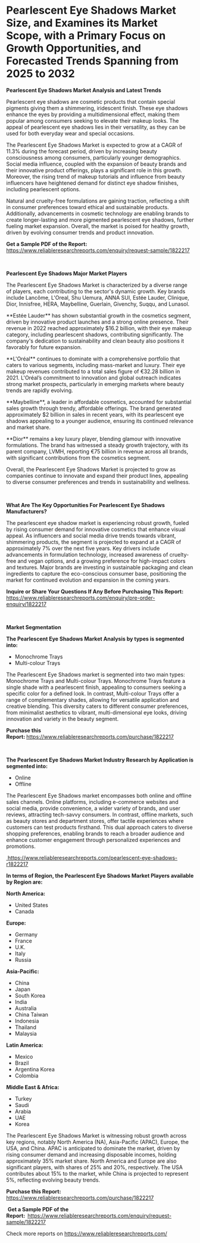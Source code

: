 <p><h1>Pearlescent Eye Shadows Market Size, and Examines its Market Scope, with a Primary Focus on Growth Opportunities, and Forecasted Trends Spanning from 2025 to 2032</h1></p><p><strong>Pearlescent Eye Shadows Market Analysis and Latest Trends</strong></p>
<p><p>Pearlescent eye shadows are cosmetic products that contain special pigments giving them a shimmering, iridescent finish. These eye shadows enhance the eyes by providing a multidimensional effect, making them popular among consumers seeking to elevate their makeup looks. The appeal of pearlescent eye shadows lies in their versatility, as they can be used for both everyday wear and special occasions.</p><p>The Pearlescent Eye Shadows Market is expected to grow at a CAGR of 11.3% during the forecast period, driven by increasing beauty consciousness among consumers, particularly younger demographics. Social media influence, coupled with the expansion of beauty brands and their innovative product offerings, plays a significant role in this growth. Moreover, the rising trend of makeup tutorials and influence from beauty influencers have heightened demand for distinct eye shadow finishes, including pearlescent options.</p><p>Natural and cruelty-free formulations are gaining traction, reflecting a shift in consumer preferences toward ethical and sustainable products. Additionally, advancements in cosmetic technology are enabling brands to create longer-lasting and more pigmented pearlescent eye shadows, further fueling market expansion. Overall, the market is poised for healthy growth, driven by evolving consumer trends and product innovation.</p></p>
<p><strong>Get a Sample PDF of the Report:&nbsp;</strong> <a href="https://www.reliableresearchreports.com/enquiry/request-sample/1822217?utm_campaign=2203&utm_medium=2&utm_source=Github&utm_content=ia&utm_term=09022025&utm_id=pearlescent-eye-shadows">https://www.reliableresearchreports.com/enquiry/request-sample/1822217</a></p>
<p>&nbsp;</p>
<p><strong>Pearlescent Eye Shadows Major Market Players</strong></p>
<p><p>The Pearlescent Eye Shadows Market is characterized by a diverse range of players, each contributing to the sector's dynamic growth. Key brands include Lancôme, L'Oreal, Shu Uemura, ANNA SUI, Estée Lauder, Clinique, Dior, Innisfree, HERA, Maybelline, Guerlain, Givenchy, Suqqu, and Lunasol.</p><p>**Estée Lauder** has shown substantial growth in the cosmetics segment, driven by innovative product launches and a strong online presence. Their revenue in 2022 reached approximately $16.2 billion, with their eye makeup category, including pearlescent shadows, contributing significantly. The company's dedication to sustainability and clean beauty also positions it favorably for future expansion.</p><p>**L'Oréal** continues to dominate with a comprehensive portfolio that caters to various segments, including mass-market and luxury. Their eye makeup revenues contributed to a total sales figure of €32.28 billion in 2021. L'Oréal’s commitment to innovation and global outreach indicates strong market prospects, particularly in emerging markets where beauty trends are rapidly evolving.</p><p>**Maybelline**, a leader in affordable cosmetics, accounted for substantial sales growth through trendy, affordable offerings. The brand generated approximately $2 billion in sales in recent years, with its pearlescent eye shadows appealing to a younger audience, ensuring its continued relevance and market share.</p><p>**Dior** remains a key luxury player, blending glamour with innovative formulations. The brand has witnessed a steady growth trajectory, with its parent company, LVMH, reporting €75 billion in revenue across all brands, with significant contributions from the cosmetics segment.</p><p>Overall, the Pearlescent Eye Shadows Market is projected to grow as companies continue to innovate and expand their product lines, appealing to diverse consumer preferences and trends in sustainability and wellness.</p></p>
<p>&nbsp;</p>
<p><strong>What Are The Key Opportunities For Pearlescent Eye Shadows Manufacturers?</strong></p>
<p><p>The pearlescent eye shadow market is experiencing robust growth, fueled by rising consumer demand for innovative cosmetics that enhance visual appeal. As influencers and social media drive trends towards vibrant, shimmering products, the segment is projected to expand at a CAGR of approximately 7% over the next five years. Key drivers include advancements in formulation technology, increased awareness of cruelty-free and vegan options, and a growing preference for high-impact colors and textures. Major brands are investing in sustainable packaging and clean ingredients to capture the eco-conscious consumer base, positioning the market for continued evolution and expansion in the coming years.</p></p>
<p><strong>Inquire or Share Your Questions If Any Before Purchasing This Report:</strong> <a href="https://www.reliableresearchreports.com/enquiry/pre-order-enquiry/1822217?utm_campaign=2203&utm_medium=2&utm_source=Github&utm_content=ia&utm_term=09022025&utm_id=pearlescent-eye-shadows">https://www.reliableresearchreports.com/enquiry/pre-order-enquiry/1822217</a></p>
<p>&nbsp;</p>
<p><strong>Market Segmentation</strong></p>
<p><strong>The Pearlescent Eye Shadows Market Analysis by types is segmented into:</strong></p>
<p><ul><li>Monochrome Trays</li><li>Multi-colour Trays</li></ul></p>
<p><p>The Pearlescent Eye Shadows market is segmented into two main types: Monochrome Trays and Multi-colour Trays. Monochrome Trays feature a single shade with a pearlescent finish, appealing to consumers seeking a specific color for a defined look. In contrast, Multi-colour Trays offer a range of complementary shades, allowing for versatile application and creative blending. This diversity caters to different consumer preferences, from minimalist aesthetics to vibrant, multi-dimensional eye looks, driving innovation and variety in the beauty segment.</p></p>
<p><strong>Purchase this Report:&nbsp;</strong><a href="https://www.reliableresearchreports.com/purchase/1822217?utm_campaign=2203&utm_medium=2&utm_source=Github&utm_content=ia&utm_term=09022025&utm_id=pearlescent-eye-shadows">https://www.reliableresearchreports.com/purchase/1822217</a></p>
<p>&nbsp;</p>
<p><strong>The Pearlescent Eye Shadows Market Industry Research by Application is segmented into:</strong></p>
<p><ul><li>Online</li><li>Offline</li></ul></p>
<p><p>The Pearlescent Eye Shadows market encompasses both online and offline sales channels. Online platforms, including e-commerce websites and social media, provide convenience, a wider variety of brands, and user reviews, attracting tech-savvy consumers. In contrast, offline markets, such as beauty stores and department stores, offer tactile experiences where customers can test products firsthand. This dual approach caters to diverse shopping preferences, enabling brands to reach a broader audience and enhance customer engagement through personalized experiences and promotions.</p></p>
<p><a href="https://www.reliableresearchreports.com/pearlescent-eye-shadows-r1822217?utm_campaign=2203&utm_medium=2&utm_source=Github&utm_content=ia&utm_term=09022025&utm_id=pearlescent-eye-shadows">&nbsp;https://www.reliableresearchreports.com/pearlescent-eye-shadows-r1822217</a></p>
<p><strong>In terms of Region, the Pearlescent Eye Shadows Market Players available by Region are:</strong></p>
<p>
    <p> <strong> North America: </strong>
        <ul>
            <li>United States</li>
            <li>Canada</li>
        </ul>
        </p> 
    <p> <strong> Europe: </strong>
        <ul>
            <li>Germany</li>
            <li>France</li>
            <li>U.K.</li>
            <li>Italy</li>
            <li>Russia</li>
        </ul>
        </p> 
    <p> <strong> Asia-Pacific: </strong>
        <ul>
            <li>China</li>
            <li>Japan</li>
            <li>South Korea</li>
            <li>India</li>
            <li>Australia</li>
            <li>China Taiwan</li>
            <li>Indonesia</li>
            <li>Thailand</li>
            <li>Malaysia</li>
        </ul>
        </p> 
    <p> <strong> Latin America: </strong>
        <ul>
            <li>Mexico</li>
            <li>Brazil</li>
            <li>Argentina Korea</li>
            <li>Colombia</li>
        </ul>
        </p> 
    <p> <strong> Middle East & Africa: </strong>
        <ul>
            <li>Turkey</li>
            <li>Saudi</li>
            <li>Arabia</li>
            <li>UAE</li>
            <li>Korea</li>
        </ul>
    </p>
    </p>
<p><p>The Pearlescent Eye Shadows Market is witnessing robust growth across key regions, notably North America (NA), Asia-Pacific (APAC), Europe, the USA, and China. APAC is anticipated to dominate the market, driven by rising consumer demand and increasing disposable incomes, holding approximately 35% market share. North America and Europe are also significant players, with shares of 25% and 20%, respectively. The USA contributes about 15% to the market, while China is projected to represent 5%, reflecting evolving beauty trends.</p></p>
<p><strong>Purchase this Report: </strong><a href="https://www.reliableresearchreports.com/purchase/1822217?utm_campaign=2203&utm_medium=2&utm_source=Github&utm_content=ia&utm_term=09022025&utm_id=pearlescent-eye-shadows">https://www.reliableresearchreports.com/purchase/1822217</a></p>
<p>&nbsp;<strong>Get a Sample PDF of the Report:&nbsp;&nbsp;</strong><a href="https://www.reliableresearchreports.com/enquiry/request-sample/1822217?utm_campaign=2203&utm_medium=2&utm_source=Github&utm_content=ia&utm_term=09022025&utm_id=pearlescent-eye-shadows">https://www.reliableresearchreports.com/enquiry/request-sample/1822217</a></p>
<p><strong></strong></p>
<p>Check more reports on <a href="https://www.reliableresearchreports.com/?utm_campaign=2203&utm_medium=2&utm_source=Github&utm_content=ia&utm_term=09022025&utm_id=pearlescent-eye-shadows">https://www.reliableresearchreports.com/</a></p>